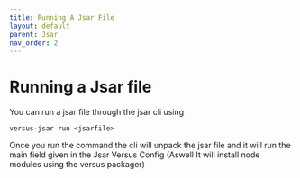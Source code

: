 ```yaml
---
title: Running A Jsar File
layout: default
parent: Jsar
nav_order: 2
---
```


# Running a Jsar file

You can run a jsar file through the jsar cli using
```
versus-jsar run <jsarfile>
```

Once you run the command the cli will unpack the jsar file and it will run the main field given in the Jsar Versus Config (Aswell It will install node modules using the versus packager)
